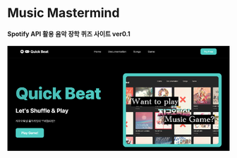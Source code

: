 # Music Mastermind
#### Spotify API 활용 음악 장학 퀴즈 사이트 ver0.1
[![Preview of PDF](./assets/thumbnail1.png)](./assets/QuickBeat.pdf)
